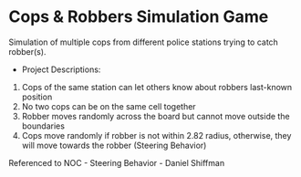 # Cops & Robbers Simulation Game
Simulation of multiple cops from different police stations trying to catch robber(s). 

- Project Descriptions:
1. Cops of the same station can let others know about robbers last-known position
2. No two cops can be on the same cell together
3. Robber moves randomly across the board but cannot move outside the boundaries
4. Cops move randomly if robber is not within 2.82 radius, otherwise, they will move towards the robber (Steering Behavior)

Referenced to NOC - Steering Behavior - Daniel Shiffman
